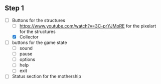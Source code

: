 ## Step 1
* [ ] Buttons for the structures
  * [ ] https://www.youtube.com/watch?v=3C-prYJMoRE for the pixelart for the structures
  * [X] Collector
* [ ] buttons for the game state
  * [ ] sound
  * [ ] pause
  * [ ] options
  * [ ] help
  * [ ] exit
* [ ] Status section for the mothership